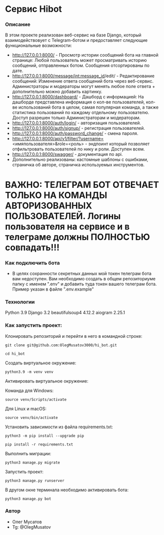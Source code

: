 # Сервис Hibot
### Описание
В этом проекте реализован веб-сервис на базе Django, который взаимодействовует с Telegram-ботом и предоставляет следующие функциональные возможности:
- http://127.0.0.1:8000/ - Просмотр истории сообщений бота на главной странице: Любой пользователь может просматривать историю сообщений, отправленных ботом. Сообщения отсортированы по дате.
- http://127.0.0.1:8000/message/<int:message_id>/edit/ - Редактирование сообщений: Изменение ответа сообщений бота через веб-сервис. Администраторы и модераторы могут менять любое поле ответа + дополнительно можно добавить картинку.
- http://127.0.0.1:8000/dashboard/ - Дашборд с информацией: На дашборде представлена информация о кол-ве пользователей, кол-ве использований бота в целом, самая популярная команда, а также статистика пользований по каждому отдельному пользователю. Доступ разрешен только Администраторам и модераторам.
- http://127.0.0.1:8000/auth/login/ - авторизация пользователей.
- http://127.0.0.1:8000/auth/signup/ - регистрация пользователей.
- http://127.0.0.1:8000/auth/password_change/ - смена пароля.
- http://127.0.0.1:8000/api/v1/filter/?username=<имяпользователя>&role=<роль> - эндпоинт который позволяет отфильтровать пользователей по нику и роли. Доступен всем.
- http://127.0.0.1:8000/swagger/ - документация по api.
- Дополнительно реализованы: кастомные шаблоны с ошибками, страничка об авторе, страничка используемых инструментов.
# ВАЖНО: ТЕЛЕГРАМ БОТ ОТВЕЧАЕТ ТОЛЬКО НА КОМАНДЫ АВТОРИЗОВАННЫХ ПОЛЬЗОВАТЕЛЕЙ. Логины пользователя на сервисе и в телеграме должны ПОЛНОСТЬЮ совпадать!!!
### Как подключить бота
- В целях сохранности секретных данных мой токен телеграм бота вам недоступен. Вам необходимо создать в общем репозиториуме папку c именем ".env" и добавить туда токен вашего телеграм бота. Пример указан в файле ".env.example"
### Технологии
Python 3.9
Django 3.2
beautifulsoup4 4.12.2
aiogram 2.25.1
### Как запустить проект:

Клонировать репозиторий и перейти в него в командной строке:

```
git clone git@github.com:OlegMusatov3000/hi_bot.git
```

```
cd hi_bot
```

Cоздать виртуальное окружение:

```
python3.9 -m venv venv
```

Активировать виртуальное окружение:

Команда для Windows:

```
source venv/Scripts/activate
```

Для Linux и macOS:

```
source venv/bin/activate
```

Установить зависимости из файла requirements.txt:

```
python3 -m pip install --upgrade pip
```

```
pip install -r requirements.txt
```

Выполнить миграции:

```
python3 manage.py migrate
```

Запустить проект:

```
python3 manage.py runserver
```

В другом окне терминала необходимо активировать бота:

```
python3 manage.py bot
```
### Автор
- Олег Мусатов
- Tg: @OlegMusatov
